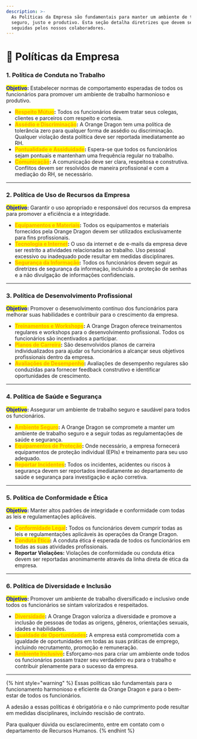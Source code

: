 ```yaml
---
description: >-
  As Políticas da Empresa são fundamentais para manter um ambiente de trabalho
  seguro, justo e produtivo. Esta seção detalha diretrizes que devem ser
  seguidas pelos nossos colaboradores.
---
```


# 📜 Políticas da Empresa

### **1. Política de Conduta no Trabalho**

<mark style="color:blue;">**Objetivo**</mark>**:** Estabelecer normas de comportamento esperadas de todos os funcionários para promover um ambiente de trabalho harmonioso e produtivo.

* <mark style="color:orange;">**Respeito Mútuo**</mark>**:** Todos os funcionários devem tratar seus colegas, clientes e parceiros com respeito e cortesia.
* <mark style="color:orange;">**Assédio e Discriminação**</mark>**:** A Orange Dragon tem uma política de tolerância zero para qualquer forma de assédio ou discriminação. Qualquer violação desta política deve ser reportada imediatamente ao RH.
* <mark style="color:orange;">**Pontualidade e Assiduidade**</mark>**:** Espera-se que todos os funcionários sejam pontuais e mantenham uma frequência regular no trabalho.
* <mark style="color:orange;">**Comunicação**</mark>**:** A comunicação deve ser clara, respeitosa e construtiva. Conflitos devem ser resolvidos de maneira profissional e com a mediação do RH, se necessário.

***

### **2. Política de Uso de Recursos da Empresa**

<mark style="color:blue;">**Objetivo**</mark>**:** Garantir o uso apropriado e responsável dos recursos da empresa para promover a eficiência e a integridade.

* <mark style="color:orange;">**Equipamentos e Materiais**</mark>**:** Todos os equipamentos e materiais fornecidos pela Orange Dragon devem ser utilizados exclusivamente para fins profissionais.
* <mark style="color:orange;">**Tecnologia e Internet**</mark>**:** O uso da internet e de e-mails da empresa deve ser restrito a atividades relacionadas ao trabalho. Uso pessoal excessivo ou inadequado pode resultar em medidas disciplinares.
* <mark style="color:orange;">**Segurança da Informação**</mark>**:** Todos os funcionários devem seguir as diretrizes de segurança da informação, incluindo a proteção de senhas e a não divulgação de informações confidenciais.

***

### **3. Política de Desenvolvimento Profissional**

<mark style="color:blue;">**Objetivo**</mark>**:** Promover o desenvolvimento contínuo dos funcionários para melhorar suas habilidades e contribuir para o crescimento da empresa.

* <mark style="color:orange;">**Treinamentos e Workshops**</mark>**:** A Orange Dragon oferece treinamentos regulares e workshops para o desenvolvimento profissional. Todos os funcionários são incentivados a participar.
* <mark style="color:orange;">**Planos de Carreira**</mark>**:** São desenvolvidos planos de carreira individualizados para ajudar os funcionários a alcançar seus objetivos profissionais dentro da empresa.
* <mark style="color:orange;">**Avaliações de Desempenho**</mark>**:** Avaliações de desempenho regulares são conduzidas para fornecer feedback construtivo e identificar oportunidades de crescimento.

***

### **4. Política de Saúde e Segurança**

<mark style="color:blue;">**Objetivo**</mark>**:** Assegurar um ambiente de trabalho seguro e saudável para todos os funcionários.

* <mark style="color:orange;">**Ambiente Seguro**</mark>**:** A Orange Dragon se compromete a manter um ambiente de trabalho seguro e a seguir todas as regulamentações de saúde e segurança.
* <mark style="color:orange;">**Equipamentos de Proteção**</mark>**:** Onde necessário, a empresa fornecerá equipamentos de proteção individual (EPIs) e treinamento para seu uso adequado.
* <mark style="color:orange;">**Reportar Incidentes**</mark>**:** Todos os incidentes, acidentes ou riscos à segurança devem ser reportados imediatamente ao departamento de saúde e segurança para investigação e ação corretiva.

***

### **5. Política de Conformidade e Ética**

<mark style="color:blue;">**Objetivo**</mark>**:** Manter altos padrões de integridade e conformidade com todas as leis e regulamentações aplicáveis.

* <mark style="color:orange;">**Conformidade Legal**</mark>**:** Todos os funcionários devem cumprir todas as leis e regulamentações aplicáveis às operações da Orange Dragon.
* <mark style="color:orange;">**Conduta Ética**</mark>**:** A conduta ética é esperada de todos os funcionários em todas as suas atividades profissionais.
* **Reportar Violações:** Violações de conformidade ou conduta ética devem ser reportadas anonimamente através da linha direta de ética da empresa.

***

### **6. Política de Diversidade e Inclusão**

<mark style="color:blue;">**Objetivo**</mark>**:** Promover um ambiente de trabalho diversificado e inclusivo onde todos os funcionários se sintam valorizados e respeitados.

* <mark style="color:orange;">**Diversidade**</mark>**:** A Orange Dragon valoriza a diversidade e promove a inclusão de pessoas de todas as origens, gêneros, orientações sexuais, idades e habilidades.
* <mark style="color:orange;">**Igualdade de Oportunidades**</mark>**:** A empresa está comprometida com a igualdade de oportunidades em todas as suas práticas de emprego, incluindo recrutamento, promoção e remuneração.
* <mark style="color:orange;">**Ambiente Inclusivo**</mark>**:** Esforçamo-nos para criar um ambiente onde todos os funcionários possam trazer seu verdadeiro eu para o trabalho e contribuir plenamente para o sucesso da empresa.

***

{% hint style="warning" %}
Essas políticas são fundamentais para o funcionamento harmonioso e eficiente da Orange Dragon e para o bem-estar de todos os funcionários.&#x20;

A adesão a essas políticas é obrigatória e o não cumprimento pode resultar em medidas disciplinares, incluindo rescisão de contrato.&#x20;

Para qualquer dúvida ou esclarecimento, entre em contato com o departamento de Recursos Humanos.
{% endhint %}
